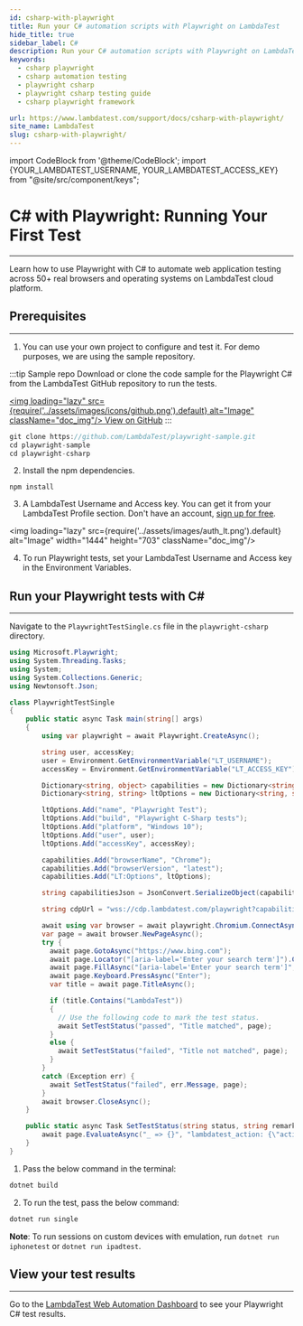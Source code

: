 ```yaml
---
id: csharp-with-playwright
title: Run your C# automation scripts with Playwright on LambdaTest
hide_title: true
sidebar_label: C#
description: Run your C# automation scripts with Playwright on LambdaTest scalable cloud grid of 50+ real desktop browsers and operating systems.
keywords:
  - csharp playwright
  - csharp automation testing
  - playwright csharp
  - playwright csharp testing guide
  - csharp playwright framework

url: https://www.lambdatest.com/support/docs/csharp-with-playwright/
site_name: LambdaTest
slug: csharp-with-playwright/
---
```


import CodeBlock from '@theme/CodeBlock';
import {YOUR_LAMBDATEST_USERNAME, YOUR_LAMBDATEST_ACCESS_KEY} from "@site/src/component/keys";

<script type="application/ld+json"
      dangerouslySetInnerHTML={{ __html: JSON.stringify({
       "@context": "https://schema.org",
        "@type": "BreadcrumbList",
        "itemListElement": [{
          "@type": "ListItem",
          "position": 1,
          "name": "Home",
          "item": "https://www.lambdatest.com"
        },{
          "@type": "ListItem",
          "position": 2,
          "name": "Support",
          "item": "https://www.lambdatest.com/support/docs/"
        },{
          "@type": "ListItem",
          "position": 3,
          "name": "C# with Playwright",
          "item": "https://www.lambdatest.com/support/docs/csharp-with-playwright/"
        }]
      })
    }}
></script>

# C# with Playwright: Running Your First Test
* * *

Learn how to use Playwright with C# to automate web application testing across 50+ real browsers and operating systems on LambdaTest cloud platform.


## Prerequisites
***

1. You can use your own project to configure and test it. For demo purposes, we are using the sample repository.

:::tip Sample repo
Download or clone the code sample for the Playwright C# from the LambdaTest GitHub repository to run the tests.

<a href="https://github.com/LambdaTest/playwright-sample/tree/main/playwright-csharp" className="github__anchor"><img loading="lazy" src={require('../assets/images/icons/github.png').default} alt="Image" className="doc_img"/> View on GitHub</a>
:::

```js
git clone https://github.com/LambdaTest/playwright-sample.git
cd playwright-sample
cd playwright-csharp
```

2. Install the npm dependencies.

```
npm install
```

3. A LambdaTest Username and Access key. You can get it from your LambdaTest Profile section. Don't have an account, [sign up for free](https://accounts.lambdatest.com/register).

<img loading="lazy" src={require('../assets/images/auth_lt.png').default} alt="Image" width="1444" height="703"  className="doc_img"/>

4. To run Playwright tests, set your LambdaTest Username and Access key in the Environment Variables.

## Run your Playwright tests with C#
---

Navigate to the `PlaywrightTestSingle.cs` file in the `playwright-csharp` directory.

```csharp
using Microsoft.Playwright;
using System.Threading.Tasks;
using System;
using System.Collections.Generic;
using Newtonsoft.Json;

class PlaywrightTestSingle
{
    public static async Task main(string[] args)
    {
        using var playwright = await Playwright.CreateAsync();

        string user, accessKey;
        user = Environment.GetEnvironmentVariable("LT_USERNAME");
        accessKey = Environment.GetEnvironmentVariable("LT_ACCESS_KEY");

        Dictionary<string, object> capabilities = new Dictionary<string, object>();
        Dictionary<string, string> ltOptions = new Dictionary<string, string>();

        ltOptions.Add("name", "Playwright Test");
        ltOptions.Add("build", "Playwright C-Sharp tests");
        ltOptions.Add("platform", "Windows 10");
        ltOptions.Add("user", user);
        ltOptions.Add("accessKey", accessKey);

        capabilities.Add("browserName", "Chrome");
        capabilities.Add("browserVersion", "latest");
        capabilities.Add("LT:Options", ltOptions);

        string capabilitiesJson = JsonConvert.SerializeObject(capabilities);

        string cdpUrl = "wss://cdp.lambdatest.com/playwright?capabilities=" + Uri.EscapeDataString(capabilitiesJson);

        await using var browser = await playwright.Chromium.ConnectAsync(cdpUrl);
        var page = await browser.NewPageAsync();
        try {
          await page.GotoAsync("https://www.bing.com");
          await page.Locator("[aria-label='Enter your search term']").ClickAsync();
          await page.FillAsync("[aria-label='Enter your search term']", "LambdaTest");
          await page.Keyboard.PressAsync("Enter");
          var title = await page.TitleAsync();

          if (title.Contains("LambdaTest"))
          {
            // Use the following code to mark the test status.
            await SetTestStatus("passed", "Title matched", page);
          }
          else {
            await SetTestStatus("failed", "Title not matched", page);
          }
        }
        catch (Exception err) {
          await SetTestStatus("failed", err.Message, page);
        }
        await browser.CloseAsync();
    }

    public static async Task SetTestStatus(string status, string remark, IPage page) {
        await page.EvaluateAsync("_ => {}", "lambdatest_action: {\"action\": \"setTestStatus\", \"arguments\": {\"status\":\"" + status + "\", \"remark\": \"" + remark + "\"}}");
    }
}
```

1. Pass the below command in the terminal:

```js
dotnet build
```

2. To run the test, pass the below command:

```js
dotnet run single
```

**Note**: To run sessions on custom devices with emulation, run `dotnet run iphonetest` or `dotnet run ipadtest`.

## View your test results
---

Go to the [LambdaTest Web Automation Dashboard](https://automation.lambdatest.com/build) to see your Playwright C# test results.




